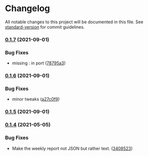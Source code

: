 # Changelog

All notable changes to this project will be documented in this file. See [standard-version](https://github.com/conventional-changelog/standard-version) for commit guidelines.

### [0.1.7](https://github.com/Celerway/diamonds/compare/v0.1.6...v0.1.7) (2021-09-01)


### Bug Fixes

* missing : in port ([78795a3](https://github.com/Celerway/diamonds/commit/78795a334999e4665ebfb4ee2c462cd9846680c3))

### [0.1.6](https://github.com/Celerway/diamonds/compare/v0.1.5...v0.1.6) (2021-09-01)


### Bug Fixes

* minor tweaks ([a27c0f9](https://github.com/Celerway/diamonds/commit/a27c0f9adc1677e2a2daf8f940d036fc48a8b126))

### [0.1.5](https://github.com/Celerway/diamonds/compare/v0.1.4...v0.1.5) (2021-09-01)

### [0.1.4](https://github.com/Celerway/diamonds/compare/v0.1.3...v0.1.4) (2021-05-05)


### Bug Fixes

* Make the weekly report not JSON but rather text. ([3408523](https://github.com/Celerway/diamonds/commit/34085238b8538bf5fabccab7e22e25cba1b4fcd0))
